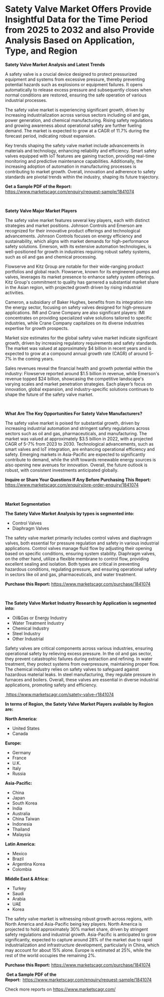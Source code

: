 <p><h1>Satety Valve Market Offers Provide Insightful Data for the Time Period from 2025 to 2032 and also Provide Analysis Based on Application, Type, and Region</h1></p><p><strong>Satety Valve Market Analysis and Latest Trends</strong></p>
<p><p>A safety valve is a crucial device designed to protect pressurized equipment and systems from excessive pressure, thereby preventing potential hazards such as explosions or equipment failures. It opens automatically to release excess pressure and subsequently closes when normal conditions are restored, ensuring the safe operation of various industrial processes.</p><p>The safety valve market is experiencing significant growth, driven by increasing industrialization across various sectors including oil and gas, power generation, and chemical manufacturing. Rising safety regulations and growing awareness about operational safety are further fueling demand. The market is expected to grow at a CAGR of 11.7% during the forecast period, indicating robust expansion. </p><p>Key trends shaping the safety valve market include advancements in materials and technology, enhancing reliability and efficiency. Smart safety valves equipped with IoT features are gaining traction, providing real-time monitoring and predictive maintenance capabilities. Additionally, the increasing adoption of automation in manufacturing processes is contributing to market growth. Overall, innovation and adherence to safety standards are pivotal trends within the industry, shaping its future trajectory.</p></p>
<p><strong>Get a Sample PDF of the Report:&nbsp;</strong> <a href="https://www.marketscagr.com/enquiry/request-sample/1841074?utm_campaign=2485&utm_medium=2&utm_source=Github&utm_content=ia&utm_term=12042025&utm_id=satety-valve">https://www.marketscagr.com/enquiry/request-sample/1841074</a></p>
<p>&nbsp;</p>
<p><strong>Satety Valve Major Market Players</strong></p>
<p><p>The safety valve market features several key players, each with distinct strategies and market positions. Johnson Controls and Emerson are recognized for their innovative product offerings and technological advancements. Johnson Controls focuses on energy efficiency and sustainability, which aligns with market demands for high-performance safety solutions. Emerson, with its extensive automation technologies, is well-positioned for growth in industries requiring robust safety systems, such as oil and gas and chemical processing.</p><p>Flowserve and Kitz Group are notable for their wide-ranging product portfolios and global reach. Flowserve, known for its engineered pumps and valves, leverages its market presence to enhance safety system offerings. Kitz Group's commitment to quality has garnered a substantial market share in the Asian region, with projected growth driven by rising industrial activities.</p><p>Cameron, a subsidiary of Baker Hughes, benefits from its integration into the energy sector, focusing on safety valves designed for high-pressure applications. IMI and Crane Company are also significant players: IMI concentrates on providing specialized valve solutions tailored to specific industries, while Crane Company capitalizes on its diverse industries expertise for growth prospects.</p><p>Market size estimates for the global safety valve market indicate significant growth, driven by increasing regulatory requirements and safety standards. The market was valued at approximately $4 billion in recent years and is expected to grow at a compound annual growth rate (CAGR) of around 5-7% in the coming years.</p><p>Sales revenues reveal the financial health and growth potential within the industry: Flowserve reported around $1.5 billion in revenue, while Emerson's revenue topped $24 billion, showcasing the competitive landscape's varying scales and market penetration strategies. Each player’s focus on innovation, global expansion, and industry-specific solutions continues to shape the future of the safety valve market.</p></p>
<p>&nbsp;</p>
<p><strong>What Are The Key Opportunities For Satety Valve Manufacturers?</strong></p>
<p><p>The safety valve market is poised for substantial growth, driven by increasing industrial automation and stringent safety regulations across sectors such as oil and gas, pharmaceuticals, and manufacturing. The market was valued at approximately $3.5 billion in 2022, with a projected CAGR of 5-7% from 2023 to 2030. Technological advancements, such as smart valves and IoT integration, are enhancing operational efficiency and safety. Emerging markets in Asia-Pacific are expected to significantly contribute to demand, while the shift towards renewable energy sources is also opening new avenues for innovation. Overall, the future outlook is robust, with consistent investments anticipated globally.</p></p>
<p><strong>Inquire or Share Your Questions If Any Before Purchasing This Report:</strong> <a href="https://www.marketscagr.com/enquiry/pre-order-enquiry/1841074?utm_campaign=2485&utm_medium=2&utm_source=Github&utm_content=ia&utm_term=12042025&utm_id=satety-valve">https://www.marketscagr.com/enquiry/pre-order-enquiry/1841074</a></p>
<p>&nbsp;</p>
<p><strong>Market Segmentation</strong></p>
<p><strong>The Satety Valve Market Analysis by types is segmented into:</strong></p>
<p><ul><li>Control Valves</li><li>Diaphragm Valves</li></ul></p>
<p><p>The safety valve market primarily includes control valves and diaphragm valves, both essential for pressure regulation and safety in various industrial applications. Control valves manage fluid flow by adjusting their opening based on specific conditions, ensuring system stability. Diaphragm valves, on the other hand, utilize a flexible membrane to control flow, providing excellent sealing and isolation. Both types are critical in preventing hazardous conditions, regulating pressure, and ensuring operational safety in sectors like oil and gas, pharmaceuticals, and water treatment.</p></p>
<p><strong>Purchase this Report:&nbsp;</strong><a href="https://www.marketscagr.com/purchase/1841074?utm_campaign=2485&utm_medium=2&utm_source=Github&utm_content=ia&utm_term=12042025&utm_id=satety-valve">https://www.marketscagr.com/purchase/1841074</a></p>
<p>&nbsp;</p>
<p><strong>The Satety Valve Market Industry Research by Application is segmented into:</strong></p>
<p><ul><li>Oil&Gas or Energy Industry</li><li>Water Treatment Industry</li><li>Chemical Industry</li><li>Steel Industry</li><li>Other Industrial</li></ul></p>
<p><p>Safety valves are critical components across various industries, ensuring operational safety by relieving excess pressure. In the oil and gas sector, they prevent catastrophic failures during extraction and refining. In water treatment, they protect systems from overpressure, maintaining proper flow. The chemical industry relies on safety valves to safeguard against hazardous material leaks. In steel manufacturing, they regulate pressure in furnaces and boilers. Overall, these valves are essential in diverse industrial applications, promoting safety and efficiency.</p></p>
<p><a href="https://www.marketscagr.com/satety-valve-r1841074?utm_campaign=2485&utm_medium=2&utm_source=Github&utm_content=ia&utm_term=12042025&utm_id=satety-valve">&nbsp;https://www.marketscagr.com/satety-valve-r1841074</a></p>
<p><strong>In terms of Region, the Satety Valve Market Players available by Region are:</strong></p>
<p>
    <p> <strong> North America: </strong>
        <ul>
            <li>United States</li>
            <li>Canada</li>
        </ul>
        </p> 
    <p> <strong> Europe: </strong>
        <ul>
            <li>Germany</li>
            <li>France</li>
            <li>U.K.</li>
            <li>Italy</li>
            <li>Russia</li>
        </ul>
        </p> 
    <p> <strong> Asia-Pacific: </strong>
        <ul>
            <li>China</li>
            <li>Japan</li>
            <li>South Korea</li>
            <li>India</li>
            <li>Australia</li>
            <li>China Taiwan</li>
            <li>Indonesia</li>
            <li>Thailand</li>
            <li>Malaysia</li>
        </ul>
        </p> 
    <p> <strong> Latin America: </strong>
        <ul>
            <li>Mexico</li>
            <li>Brazil</li>
            <li>Argentina Korea</li>
            <li>Colombia</li>
        </ul>
        </p> 
    <p> <strong> Middle East & Africa: </strong>
        <ul>
            <li>Turkey</li>
            <li>Saudi</li>
            <li>Arabia</li>
            <li>UAE</li>
            <li>Korea</li>
        </ul>
    </p>
    </p>
<p><p>The safety valve market is witnessing robust growth across regions, with North America and Asia-Pacific being key players. North America is projected to hold approximately 30% market share, driven by stringent safety regulations and industrial growth. Asia-Pacific is anticipated to grow significantly, expected to capture around 28% of the market due to rapid industrialization and infrastructure development, particularly in China, which may account for about 15% alone. Europe is estimated at 25%, while the rest of the world occupies the remaining 2%.</p></p>
<p><strong>Purchase this Report: </strong><a href="https://www.marketscagr.com/purchase/1841074?utm_campaign=2485&utm_medium=2&utm_source=Github&utm_content=ia&utm_term=12042025&utm_id=satety-valve">https://www.marketscagr.com/purchase/1841074</a></p>
<p>&nbsp;<strong>Get a Sample PDF of the Report:&nbsp;&nbsp;</strong><a href="https://www.marketscagr.com/enquiry/request-sample/1841074?utm_campaign=2485&utm_medium=2&utm_source=Github&utm_content=ia&utm_term=12042025&utm_id=satety-valve">https://www.marketscagr.com/enquiry/request-sample/1841074</a></p>
<p><strong></strong></p>
<p>Check more reports on <a href="https://www.marketscagr.com/?utm_campaign=2485&utm_medium=2&utm_source=Github&utm_content=ia&utm_term=12042025&utm_id=satety-valve">https://www.marketscagr.com/</a></p>